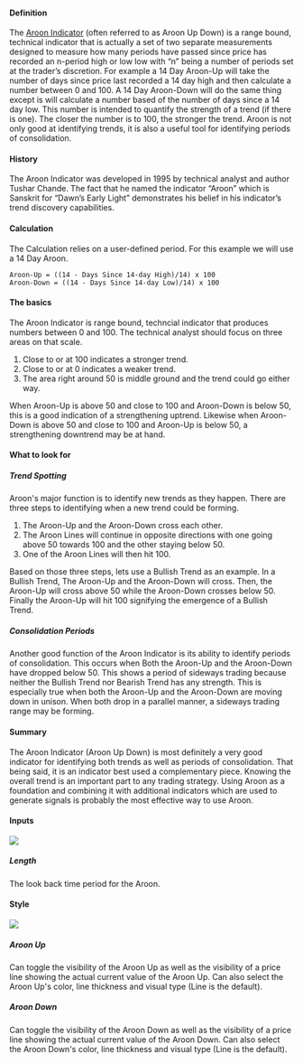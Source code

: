 #### Definition

The [Aroon Indicator](https://www.tradingview.com/scripts/aroon/) (often referred to as Aroon Up Down) is a range bound, technical indicator that is actually a set of two separate measurements designed to measure how many periods have passed since price has recorded an n-period high or low low with “n” being a number of periods set at the trader’s discretion. For example a 14 Day Aroon-Up will take the number of days since price last recorded a 14 day high and then calculate a number between 0 and 100. A 14 Day Aroon-Down will do the same thing except is will calculate a number based of the number of days since a 14 day low. This number is intended to quantify the strength of a trend (if there is one). The closer the number is to 100, the stronger the trend. Aroon is not only good at identifying trends, it is also a useful tool for identifying periods of consolidation.

#### History

The Aroon Indicator was developed in 1995 by technical analyst and author Tushar Chande. The fact that he named the indicator “Aroon” which is Sanskrit for “Dawn’s Early Light” demonstrates his belief in his indicator’s trend discovery capabilities.

#### Calculation

The Calculation relies on a user-defined period. For this example we will use a 14 Day Aroon. 

```
Aroon-Up = ((14 - Days Since 14-day High)/14) x 100
Aroon-Down = ((14 - Days Since 14-day Low)/14) x 100
```

#### The basics

The Aroon Indicator is range bound, techncial indicator that produces numbers between 0 and 100. The technical analyst should focus on three areas on that scale.

1.  Close to or at 100 indicates a stronger trend.
2.  Close to or at 0 indicates a weaker trend.
3.  The area right around 50 is middle ground and the trend could go either way.

When Aroon-Up is above 50 and close to 100 and Aroon-Down is below 50, this is a good indication of a strengthening uptrend. Likewise when Aroon-Down is above 50 and close to 100 and Aroon-Up is below 50, a strengthening downtrend may be at hand.

#### What to look for

##### Trend Spotting

Aroon's major function is to identify new trends as they happen. There are three steps to identifying when a new trend could be forming.

1.  The Aroon-Up and the Aroon-Down cross each other.
2.  The Aroon Lines will continue in opposite directions with one going above 50 towards 100 and the other staying below 50.
3.  One of the Aroon Lines will then hit 100.

Based on those three steps, lets use a Bullish Trend as an example. In a Bullish Trend, The Aroon-Up and the Aroon-Down will cross. Then, the Aroon-Up will cross above 50 while the Aroon-Down crosses below 50. Finally the Aroon-Up will hit 100 signifying the emergence of a Bullish Trend.

##### Consolidation Periods

Another good function of the Aroon Indicator is its ability to identify periods of consolidation. This occurs when Both the Aroon-Up and the Aroon-Down have dropped below 50. This shows a period of sideways trading because neither the Bullish Trend nor Bearish Trend has any strength. This is especially true when both the Aroon-Up and the Aroon-Down are moving down in unison. When both drop in a parallel manner, a sideways trading range may be forming.

#### Summary

The Aroon Indicator (Aroon Up Down) is most definitely a very good indicator for identifying both trends as well as periods of consolidation. That being said, it is an indicator best used a complementary piece. Knowing the overall trend is an important part to any trading strategy. Using Aroon as a foundation and combining it with additional indicators which are used to generate signals is probably the most effective way to use Aroon.

#### Inputs

![](https://s3.amazonaws.com/cdn.freshdesk.com/data/helpdesk/attachments/production/43080412463/original/KVNklH1n9m-u7HUCT-QOCHJbf8Y9sABOAw.png?1572028228)

##### Length

The look back time period for the Aroon.

#### Style

![](https://s3.amazonaws.com/cdn.freshdesk.com/data/helpdesk/attachments/production/43080412492/original/rPY5iO2mnoeECQHxc7b8Imtts4Mmz2QC0A.png?1572028238)

##### Aroon Up

Can toggle the visibility of the Aroon Up as well as the visibility of a price line showing the actual current value of the Aroon Up. Can also select the Aroon Up's color, line thickness and visual type (Line is the default).

##### Aroon Down

Can toggle the visibility of the Aroon Down as well as the visibility of a price line showing the actual current value of the Aroon Down. Can also select the Aroon Down's color, line thickness and visual type (Line is the default).